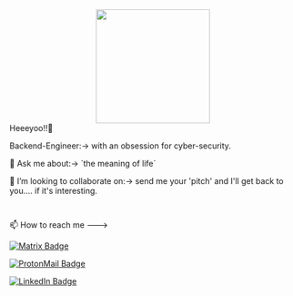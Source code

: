 
<div id="header" align="center">
  <img src="https://media.giphy.com/media/xTcnSWYZvafyhEACBO/giphy.gif" width="200" alt=""/>
</div>
Heeeyoo!!👋
<p>
<a>
  Backend-Engineer:-> 
<!--    <a href="https://www.credly.com/badges/988b58f6-5576-4c7c-b93b-c4d8dfd7dad3/public_url">[credly]</a> -->
with an obsession for cyber-security.
  <p>
💬 Ask me about:-> `the meaning of life`
<p>
👯 I’m looking to collaborate on:-> send me your 'pitch' and I'll get back to you.... if it's interesting.
  <p>
    <a href="https://github.com/aaronms1">
 <img align="center" src="https://github-readme-stats.vercel.app/api?username=aaronms1&show_icons=true&theme=radical"  alt=""/>
</a>
<p>
  <a href="https://github.com/aaronms1">
 <img align="center" src="https://github-readme-stats.vercel.app/api/top-langs/?username=aaronms1&layout=compact&theme=radical"  alt=""/>
</a>
  <p>
📫 How to reach me --->
<p>
<a href="https://matrix.to/#/@aaronms1:matrix.org">
  <img src="https://img.shields.io/badge/Matrix-blue?style=for-the-badge&logo=matrix&logoColor=white" alt="Matrix Badge"/>
<p>
    <p>
<a href="mailto: amsanon1@proton.me">
    <img src="https://img.shields.io/badge/ProtonMail-blue?style=for-the-badge&logo=protonmail&logoColor=white" alt="ProtonMail Badge"/>
    <p>
<a href="www.linkedin.com/in/aaron-jrnetworksecurityengineer">
  <img src="https://img.shields.io/badge/LinkedIn-blue?style=for-the-badge&logo=linkedin&logoColor=white" alt="LinkedIn Badge"/>
</a>
